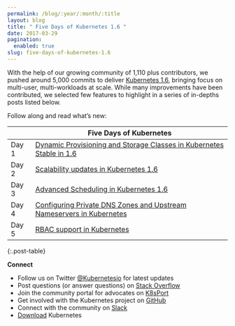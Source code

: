 ```yaml
---
permalink: /blog/:year/:month/:title
layout: blog
title: " Five Days of Kubernetes 1.6 "
date: 2017-03-29
pagination:
  enabled: true
slug: five-days-of-kubernetes-1.6
---
```


With the help of our growing community of 1,110 plus contributors, we pushed around 5,000 commits to deliver [Kubernetes 1.6](http://blog.kubernetes.io/2017/03/kubernetes-1.6-multi-user-multi-workloads-at-scale.html), bringing focus on multi-user, multi-workloads at scale. While many improvements have been contributed, we selected few features to highlight in a series of in-depths posts listed below.&nbsp;  

Follow along and read what’s new:  

|| Five Days of Kubernetes|
|-|-|
| Day 1 | [Dynamic Provisioning and Storage Classes in Kubernetes Stable in 1.6](http://blog.kubernetes.io/2017/03/dynamic-provisioning-and-storage-classes-kubernetes.html) |
| Day 2 | [Scalability updates in Kubernetes 1.6](http://blog.kubernetes.io/2017/03/scalability-updates-in-kubernetes-1.6.html) |
| Day 3 | [Advanced Scheduling in Kubernetes 1.6](http://blog.kubernetes.io/2017/03/advanced-scheduling-in-kubernetes.html) |
| Day 4 | [Configuring Private DNS Zones and Upstream Nameservers in Kubernetes](http://blog.kubernetes.io/2017/04/configuring-private-dns-zones-upstream-nameservers-kubernetes.html) |
|Day 5 |  [RBAC support in Kubernetes](http://blog.kubernetes.io/2017/04/rbac-support-in-kubernetes.html) |
{:.post-table}


**Connect**

- Follow us on Twitter&nbsp;[@Kubernetesio](https://twitter.com/kubernetesio) for latest updates
- Post questions (or answer questions) on&nbsp;[Stack Overflow](http://stackoverflow.com/questions/tagged/kubernetes)
- Join the community portal for advocates on&nbsp;[K8sPort](http://k8sport.org/)
- Get involved with the Kubernetes project on&nbsp;[GitHub](https://github.com/kubernetes/kubernetes)
- Connect with the community on&nbsp;[Slack](http://slack.k8s.io/)
- [Download](http://get.k8s.io/) Kubernetes
